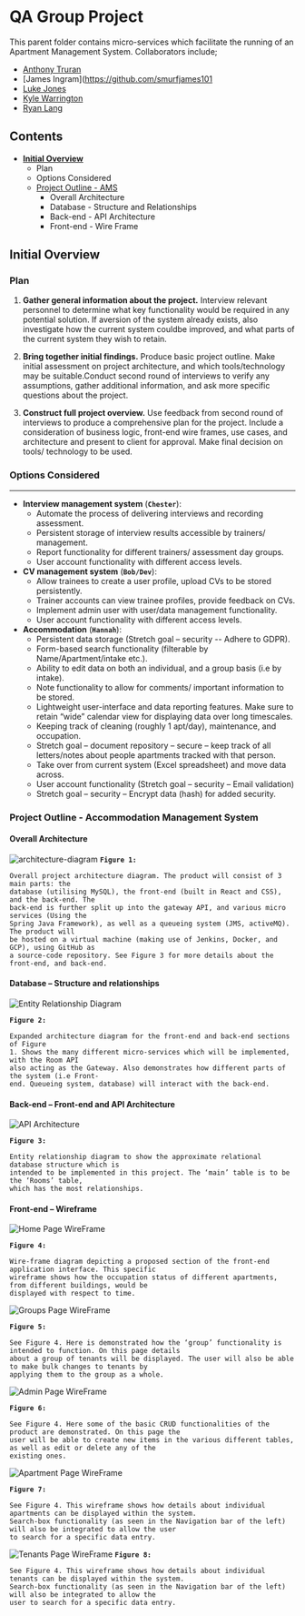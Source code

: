 # QA Group Project
This parent folder contains micro-services which facilitate the running of an Apartment Management System.
Collaborators include;

- [Anthony Truran](https://github.com/AntonyTruran)
- [James Ingram](https://github.com/smurfjames101
- [Luke Jones](https://github.com/BetaDraconis)
- [Kyle Warrington](https://github.com/Kyrvix)
- [Ryan Lang](https://github.com/RyanLang44)
	
## Contents
 - [**Initial Overview**](https://github.com/AntonyTruran/GroupProject/tree/ReadMe#initial-overview)
	 - Plan
	 - Options Considered
	 - [Project Outline - AMS](https://github.com/AntonyTruran/GroupProject/tree/ReadMe#project-outline---accommodation-management-system)
		 - Overall Architecture
		 - Database - Structure and Relationships
		 - Back-end - API Architecture
		 - Front-end - Wire Frame

## Initial Overview
### Plan
1.  **Gather general information about the project.** Interview relevant personnel to determine what key 
functionality would be required in any potential solution. If aversion of the system already exists, also 
investigate how the current system couldbe improved, and what parts of the current system they wish to retain.

2.  **Bring together initial findings.** Produce basic project outline. Make initial assessment on project 
architecture, and which tools/technology may be suitable.Conduct second round of interviews to verify any 
assumptions, gather additional information, and ask more specific questions about the project.

3. **Construct full project overview.** Use feedback from second round of interviews to produce a comprehensive 
plan for the project. Include a consideration of business logic, front-end wire frames, use cases, and 
architecture and present to client for approval. Make final decision on tools/ technology to be used.
### Options Considered
---
- **Interview management system** (**`Chester`**):
	- Automate the process of delivering interviews and recording assessment.
	- Persistent storage of interview results accessible by trainers/ management.
	- Report functionality for different trainers/ assessment day groups.
	- User account functionality with different access levels.
- **CV management system** (**`Bob/Dev`**):
	- Allow trainees to create a user profile, upload CVs to be stored persistently.
	- Trainer accounts can view trainee profiles, provide feedback on CVs.
	- Implement admin user with user/data management functionality.
	- User account functionality with different access levels.
- **Accommodation** (**`Hannah`**):
	- Persistent data storage (Stretch goal – security -- Adhere to GDPR).
	- Form-based search functionality (filterable by Name/Apartment/intake etc.).
	- Ability to edit data on both an individual, and a group basis (i.e by intake).
	- Note functionality to allow for comments/ important information to be stored.
	- Lightweight user-interface and data reporting features. Make sure to retain
	“wide” calendar view for displaying data over long timescales.
	- Keeping track of cleaning (roughly 1 apt/day), maintenance, and occupation.
	- Stretch goal – document repository – secure – keep track of all letters/notes
about people apartments tracked with that person.
	- Take over from current system (Excel spreadsheet) and move data across.
	- User account functionality (Stretch goal – security – Email validation)
	- Stretch goal – security – Encrypt data (hash) for added security.

### Project Outline - Accommodation Management System
#### Overall Architecture
![architecture-diagram](Documentation/ArchitectureDiagram.png)
**`Figure 1:`** 
````
Overall project architecture diagram. The product will consist of 3 main parts: the
database (utilising MySQL), the front-end (built in React and CSS), and the back-end. The
back-end is further split up into the gateway API, and various micro services (Using the
Spring Java Framework), as well as a queueing system (JMS, activeMQ). The product will
be hosted on a virtual machine (making use of Jenkins, Docker, and GCP), using GitHub as
a source-code repository. See Figure 3 for more details about the front-end, and back-end.
````
#### Database – Structure and relationships

![Entity Relationship Diagram](Documentation/ERD.png)

**`Figure 2:`**
````
Expanded architecture diagram for the front-end and back-end sections of Figure 
1. Shows the many different micro-services which will be implemented, with the Room API 
also acting as the Gateway. Also demonstrates how different parts of the system (i.e Front-
end. Queueing system, database) will interact with the back-end.
````
#### Back-end – Front-end and API Architecture 

![API Architecture](Documentation/API.png)

**`Figure 3:`**
````
Entity relationship diagram to show the approximate relational database structure which is 
intended to be implemented in this project. The ‘main’ table is to be the ‘Rooms’ table, 
which has the most relationships.
````
#### Front-end – Wireframe

![Home Page WireFrame](Documentation/HomePageWireFrame.png)

**`Figure 4:`**
````
Wire-frame diagram depicting a proposed section of the front-end application interface. This specific 
wireframe shows how the occupation status of different apartments, from different buildings, would be 
displayed with respect to time.
````
![Groups Page WireFrame](Documentation/GroupsPageWireFrame.png)

**`Figure 5:`**
````
See Figure 4. Here is demonstrated how the ‘group’ functionality is intended to function. On this page details 
about a group of tenants will be displayed. The user will also be able to make bulk changes to tenants by 
applying them to the group as a whole.
````
![Admin Page WireFrame](Documentation/AdminPageWireFrame.png)

**`Figure 6:`**
````
See Figure 4. Here some of the basic CRUD functionalities of the product are demonstrated. On this page the 
user will be able to create new items in the various different tables, as well as edit or delete any of the 
existing ones.
````
![Apartment Page WireFrame](Documentation/ApartmentPageWireFrame.png)

**`Figure 7:`**
````
See Figure 4. This wireframe shows how details about individual apartments can be displayed within the system. 
Search-box functionality (as seen in the Navigation bar of the left) will also be integrated to allow the user 
to search for a specific data entry.
````
![Tenants Page WireFrame](Documentation/TenantsPageWireFrame.PNG)
**`Figure 8:`**
```
See Figure 4. This wireframe shows how details about individual tenants can be displayed within the system. 
Search-box functionality (as seen in the Navigation bar of the left) will also be integrated to allow the 
user to search for a specific data entry. 
```
